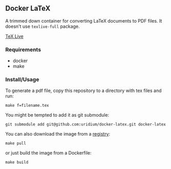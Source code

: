 Docker LaTeX
--

A trimmed down container for converting LaTeX documents to PDF files. It doesn't use `texlive-full` package.

[TeX Live](https://www.tug.org/texlive/)

### Requirements

* docker
* make

### Install/Usage

To generate a pdf file, copy this repository to a directory with tex files and run:

    make f=filename.tex

You might be tempted to add it as git submodule:

    git submodule add git@github.com:uridium/docker-latex.git docker-latex

You can also download the image from a [registry](https://hub.docker.com/r/uridium/latex/):

    make pull

or just build the image from a Dockerfile:

    make build
